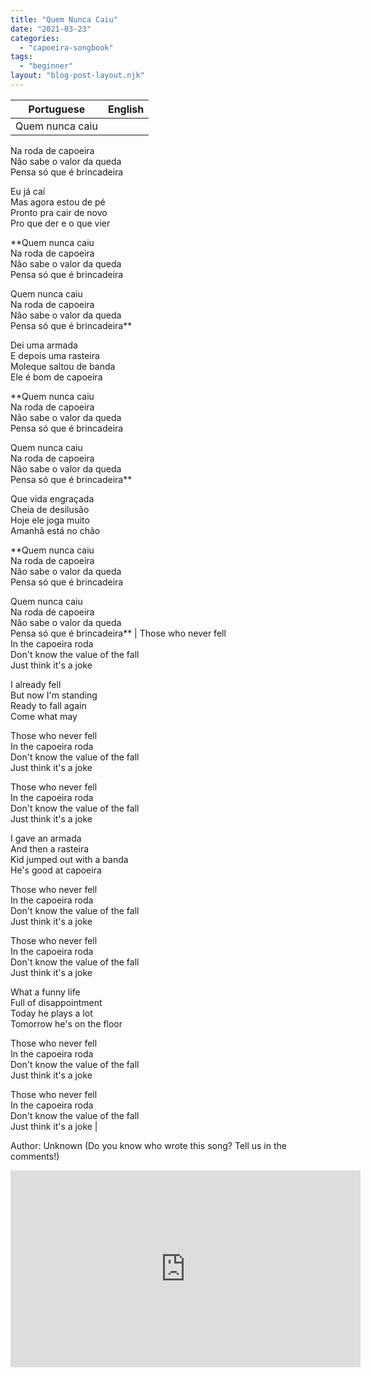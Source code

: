 ```yaml
---
title: "Quem Nunca Caiu"
date: "2021-03-23"
categories: 
  - "capoeira-songbook"
tags: 
  - "beginner"
layout: "blog-post-layout.njk"
---
```


| Portuguese | English |
| --- | --- |
| Quem nunca caiu  
Na roda de capoeira  
Não sabe o valor da queda  
Pensa só que é brincadeira  
  
Eu já caí  
Mas agora estou de pé  
Pronto pra cair de novo  
Pro que der e o que vier  
  
**Quem nunca caiu  
Na roda de capoeira  
Não sabe o valor da queda  
Pensa só que é brincadeira  
  
Quem nunca caiu  
Na roda de capoeira  
Não sabe o valor da queda  
Pensa só que é brincadeira**  
  
Dei uma armada  
E depois uma rasteira  
Moleque saltou de banda  
Ele é bom de capoeira  
  
**Quem nunca caiu  
Na roda de capoeira  
Não sabe o valor da queda  
Pensa só que é brincadeira  
  
Quem nunca caiu  
Na roda de capoeira  
Não sabe o valor da queda  
Pensa só que é brincadeira**  
  
Que vida engraçada  
Cheia de desilusão  
Hoje ele joga muito  
Amanhã está no chão  
  
**Quem nunca caiu  
Na roda de capoeira  
Não sabe o valor da queda  
Pensa só que é brincadeira  
  
Quem nunca caiu  
Na roda de capoeira  
Não sabe o valor da queda  
Pensa só que é brincadeira** | Those who never fell  
In the capoeira roda  
Don't know the value of the fall  
Just think it's a joke  
  
I already fell  
But now I'm standing  
Ready to fall again  
Come what may  
  
Those who never fell  
In the capoeira roda  
Don't know the value of the fall  
Just think it's a joke  
  
Those who never fell  
In the capoeira roda  
Don't know the value of the fall  
Just think it's a joke  
  
I gave an armada  
And then a rasteira  
Kid jumped out with a banda  
He's good at capoeira  
  
Those who never fell  
In the capoeira roda  
Don't know the value of the fall  
Just think it's a joke  
  
Those who never fell  
In the capoeira roda  
Don't know the value of the fall  
Just think it's a joke  
  
What a funny life  
Full of disappointment  
Today he plays a lot  
Tomorrow he's on the floor  
  
Those who never fell  
In the capoeira roda  
Don't know the value of the fall  
Just think it's a joke  
  
Those who never fell  
In the capoeira roda  
Don't know the value of the fall  
Just think it's a joke |

<figcaption>

Author: Unknown (Do you know who wrote this song? Tell us in the comments!)

</figcaption>

<iframe width="560" height="315" src="https://www.youtube.com/embed/voHVz9gfgWA" title="YouTube video player" frameborder="0" allow="accelerometer; autoplay; clipboard-write; encrypted-media; gyroscope; picture-in-picture" allowfullscreen></iframe>

